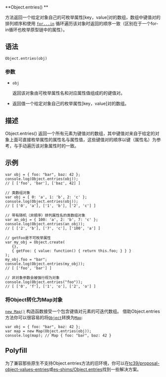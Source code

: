 **Object.entries() **

方法返回一个给定对象自己的可枚举属性[key，value]对的数组，数组中键值对的排列顺序和使用 [`for...in`](https://developer.mozilla.org/zh-CN/docs/Web/JavaScript/Reference/Statements/for...in) 循环遍历该对象时返回的顺序一致（区别在于一个for-in循环也枚举原型链中的属性）。

## 语法

```
Object.entries(obj)
```

### 参数

- `obj`

  返回该对象由可枚举属性名和对应属性值组成的的键值对。

- 返回值一个给定对象自己的枚举属性[key，value]对的数组。

## 描述

Object.entries() 返回一个所有元素为键值对的数组，其中键值对来自于给定的对象上面可直接枚举属性的属性名与属性值，这些键值对的顺序以键（属性名）为参考，与手动遍历该对象属性时的一致。

## 示例

```
var obj = { foo: "bar", baz: 42 };
console.log(Object.entries(obj)); 
// [ ['foo', 'bar'], ['baz', 42] ]

// 类数组对象
var obj = { 0: 'a', 1: 'b', 2: 'c' };
console.log(Object.entries(obj)); 
// [ ['0', 'a'], ['1', 'b'], ['2', 'c'] ]

// 带有随机（非顺序）排列属性名的类数组对象
var an_obj = { 100: 'a', 2: 'b', 7: 'c' };
console.log(Object.entries(an_obj)); 
// [ ['2', 'b'], ['7', 'c'], ['100', 'a'] ]

// getFoo是不可枚举属性
var my_obj = Object.create(
   {}, 
   { getFoo: { value: function() { return this.foo; } } }
);
my_obj.foo = "bar";
console.log(Object.entries(my_obj)); 
// [ ['foo', 'bar'] ]

// 非对象参数会被强行视为对象
console.log(Object.entries("foo")); 
// [ ['0', 'f'], ['1', 'o'], ['2', 'o'] ]
```

### 将Object转化为Map对象

[`new Map()`](https://developer.mozilla.org/zh-CN/docs/Web/JavaScript/Reference/Map) 构造函数接受一个包含键值对元素的可迭代数组。 借助Object.entries方法你可以很容易的将[`Object`](https://developer.mozilla.org/zh-CN/docs/Web/JavaScript/Reference/Global_Objects/Object)转换为[`Map`](https://developer.mozilla.org/zh-CN/docs/Web/JavaScript/Reference/Map):

```
var obj = { foo: "bar", baz: 42 }; 
var map = new Map(Object.entries(obj));
console.log(map); // Map { foo: "bar", baz: 42 }
```

## Polyfill

为了兼容那些原生不支持Object.entries方法的旧环境，你可以在[tc39/proposal-object-values-entries](https://github.com/tc39/proposal-object-values-entries)或[es-shims/Object.entries](https://github.com/es-shims/Object.entries)找到一些解决方案。